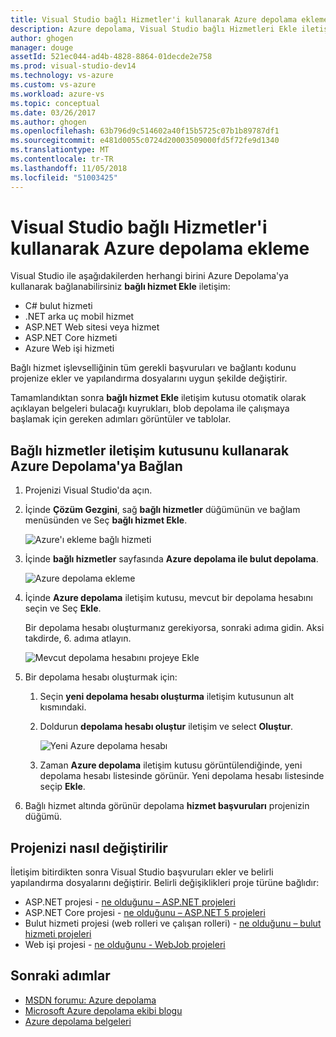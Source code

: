 ```yaml
---
title: Visual Studio bağlı Hizmetler'i kullanarak Azure depolama ekleme | Microsoft Docs
description: Azure depolama, Visual Studio bağlı Hizmetleri Ekle iletişim kutusunu kullanarak uygulamanıza ekleme
author: ghogen
manager: douge
assetId: 521ec044-ad4b-4828-8864-01decde2e758
ms.prod: visual-studio-dev14
ms.technology: vs-azure
ms.custom: vs-azure
ms.workload: azure-vs
ms.topic: conceptual
ms.date: 03/26/2017
ms.author: ghogen
ms.openlocfilehash: 63b796d9c514602a40f15b5725c07b1b89787df1
ms.sourcegitcommit: e481d0055c0724d20003509000fd5f72fe9d1340
ms.translationtype: MT
ms.contentlocale: tr-TR
ms.lasthandoff: 11/05/2018
ms.locfileid: "51003425"
---
```

# <a name="adding-azure-storage-by-using-visual-studio-connected-services"></a>Visual Studio bağlı Hizmetler'i kullanarak Azure depolama ekleme
Visual Studio ile aşağıdakilerden herhangi birini Azure Depolama'ya kullanarak bağlanabilirsiniz **bağlı hizmet Ekle** iletişim:

- C# bulut hizmeti
- .NET arka uç mobil hizmet
- ASP.NET Web sitesi veya hizmet
- ASP.NET Core hizmeti
- Azure Web işi hizmeti 

Bağlı hizmet işlevselliğinin tüm gerekli başvuruları ve bağlantı kodunu projenize ekler ve yapılandırma dosyalarını uygun şekilde değiştirir. 

Tamamlandıktan sonra **bağlı hizmet Ekle** iletişim kutusu otomatik olarak açıklayan belgeleri bulacağı kuyrukları, blob depolama ile çalışmaya başlamak için gereken adımları görüntüler ve tablolar.

## <a name="connect-to-azure-storage-using-the-connected-services-dialog"></a>Bağlı hizmetler iletişim kutusunu kullanarak Azure Depolama'ya Bağlan
1. Projenizi Visual Studio'da açın.

1. İçinde **Çözüm Gezgini**, sağ **bağlı hizmetler** düğümünün ve bağlam menüsünden ve Seç **bağlı hizmet Ekle**.
   
    ![Azure'ı ekleme bağlı hizmeti](./media/vs-azure-tools-connected-services-storage/IC796702.png)

1. İçinde **bağlı hizmetler** sayfasında **Azure depolama ile bulut depolama**.
   
    ![Azure depolama ekleme](./media/vs-azure-tools-connected-services-storage/add-azure-storage.png)

1. İçinde **Azure depolama** iletişim kutusu, mevcut bir depolama hesabını seçin ve Seç **Ekle**.
   
    Bir depolama hesabı oluşturmanız gerekiyorsa, sonraki adıma gidin. Aksi takdirde, 6. adıma atlayın.
    
    ![Mevcut depolama hesabını projeye Ekle](./media/vs-azure-tools-connected-services-storage/select-azure-storage-account.png)

1. Bir depolama hesabı oluşturmak için: 
   
   1. Seçin **yeni depolama hesabı oluşturma** iletişim kutusunun alt kısmındaki.

   1. Doldurun **depolama hesabı oluştur** iletişim ve select **Oluştur**.
      
       ![Yeni Azure depolama hesabı](./media/vs-azure-tools-connected-services-storage/create-storage-account.png)
      
   1. Zaman **Azure depolama** iletişim kutusu görüntülendiğinde, yeni depolama hesabı listesinde görünür. Yeni depolama hesabı listesinde seçip **Ekle**.

1. Bağlı hizmet altında görünür depolama **hizmet başvuruları** projenizin düğümü.
   
## <a name="how-your-project-is-modified"></a>Projenizi nasıl değiştirilir
İletişim bitirdikten sonra Visual Studio başvuruları ekler ve belirli yapılandırma dosyalarını değiştirir. Belirli değişiklikleri proje türüne bağlıdır: 

- ASP.NET projesi - [ne olduğunu – ASP.NET projeleri](http://go.microsoft.com/fwlink/p/?LinkId=513126)
- ASP.NET Core projesi - [ne olduğunu – ASP.NET 5 projeleri](http://go.microsoft.com/fwlink/p/?LinkId=513124) 
- Bulut hizmeti projesi (web rolleri ve çalışan rolleri) - [ne olduğunu – bulut hizmeti projeleri](http://go.microsoft.com/fwlink/p/?LinkId=516965)
- Web işi projesi - [ne olduğunu - WebJob projeleri](/azure/visual-studio/vs-storage-webjobs-what-happened)

## <a name="next-steps"></a>Sonraki adımlar
- [MSDN forumu: Azure depolama](https://social.msdn.microsoft.com/forums/azure/home?forum=windowsazuredata)
- [Microsoft Azure depolama ekibi blogu](http://blogs.msdn.com/b/windowsazurestorage/)
- [Azure depolama belgeleri](https://docs.microsoft.com/azure/storage/)
